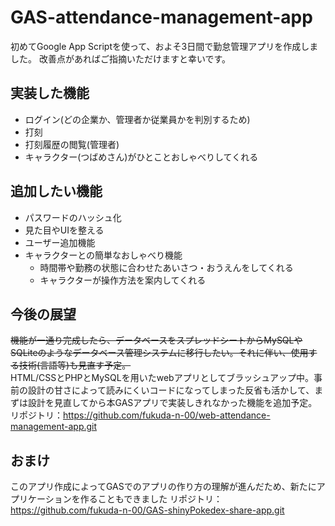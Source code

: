 # GAS-attendance-management-app

初めてGoogle App Scriptを使って、およそ3日間で勤怠管理アプリを作成しました。
改善点があればご指摘いただけますと幸いです。

## 実装した機能
- ログイン(どの企業か、管理者か従業員かを判別するため)
- 打刻
- 打刻履歴の閲覧(管理者)
- キャラクター(つばめさん)がひとことおしゃべりしてくれる

## 追加したい機能

- パスワードのハッシュ化
- 見た目やUIを整える
- ユーザー追加機能
- キャラクターとの簡単なおしゃべり機能
  - 時間帯や勤務の状態に合わせたあいさつ・おうえんをしてくれる
  - キャラクターが操作方法を案内してくれる

## 今後の展望
~~機能が一通り完成したら、データベースをスプレッドシートからMySQLやSQLiteのようなデータベース管理システムに移行したい。それに伴い、使用する技術(言語等)も見直す予定。~~<br>
HTML/CSSとPHPとMySQLを用いたwebアプリとしてブラッシュアップ中。事前の設計の甘さによって読みにくいコードになってしまった反省も活かして、まずは設計を見直してから本GASアプリで実装しきれなかった機能を追加予定。<br>
リポジトリ：https://github.com/fukuda-n-00/web-attendance-management-app.git

## おまけ
このアプリ作成によってGASでのアプリの作り方の理解が進んだため、新たにアプリケーションを作ることもできました
リポジトリ：https://github.com/fukuda-n-00/GAS-shinyPokedex-share-app.git
